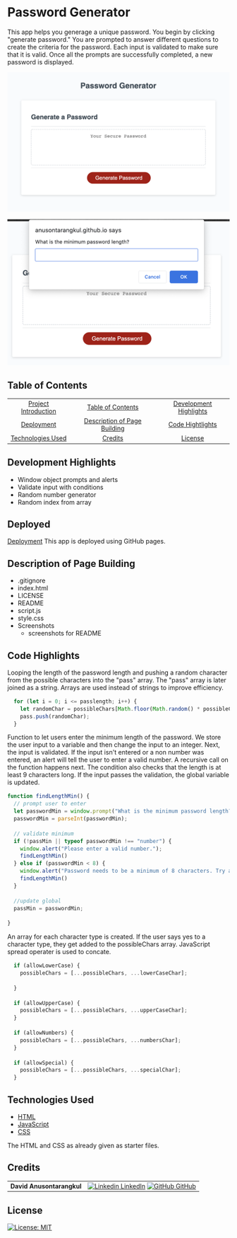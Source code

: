 # Password Generator

This app helps you generage a unique password. You begin by clicking "generate password." You are prompted to answer different questions to create the criteria for the password. Each input is validated to make sure that it is valid. Once all the prompts are successfully completed, a new password is displayed.

![Screenshot1](./Screenshots/screen1.png)

![Screenshot2](./Screenshots/screen2.png)

## Table of Contents

|                                             |                                                               |                                                   |
| :-----------------------------------------: | :-----------------------------------------------------------: | :-----------------------------------------------: |
| [Project Introduction](#Password-Generator) |            [Table of Contents](#table-of-contents)            | [Development Highlights](#development-highlights) |
|           [Deployment](#deployed)           | [Description of Page Building](#Description-of-Page-Building) |       [Code Hightlights](#code-highlights)        |
|   [Technologies Used](#Technologies-Used)   |                      [Credits](#Credits)                      |                [License](#License)                |

## Development Highlights

- Window object prompts and alerts
- Validate input with conditions
- Random number generator
- Random index from array

## Deployed

[Deployment](https://anusontarangkul.github.io/password-generator-2.0/)
This app is deployed using GitHub pages.

## Description of Page Building

- .gitignore
- index.html
- LICENSE
- README
- script.js
- style.css
- Screenshots
  - screenshots for README

## Code Highlights

Looping the length of the password length and pushing a random character from the possible characters into the "pass" array. The "pass" array is later joined as a string. Arrays are used instead of strings to improve efficiency.

```JavaScript
  for (let i = 0; i <= passlength; i++) {
    let randomChar = possibleChars[Math.floor(Math.random() * possibleChars.length)];
    pass.push(randomChar);
  }
```

Function to let users enter the minimum length of the password. We store the user input to a variable and then change the input to an integer. Next, the input is validated. If the input isn't entered or a non number was entered, an alert will tell the user to enter a valid number. A recursive call on the function happens next. The condition also checks that the length is at least 9 characters long. If the input passes the validation, the global variable is updated.

```JavaScript
function findLengthMin() {
  // prompt user to enter
  let passwordMin = window.prompt("What is the minimum password length?");
  passwordMin = parseInt(passwordMin);

  // validate minimum
  if (!passMin || typeof passwordMin !== "number") {
    window.alert("Please enter a valid number.");
    findLengthMin()
  } else if (passwordMin < 8) {
    window.alert("Password needs to be a minimum of 8 characters. Try again.");
    findLengthMin()
  }

  //update global
  passMin = passwordMin;

}
```

An array for each character type is created. If the user says yes to a character type, they get added to the possibleChars array. JavaScript spread operater is used to concate.

```JavaScript
  if (allowLowerCase) {
    possibleChars = [...possibleChars, ...lowerCaseChar];

  }

  if (allowUpperCase) {
    possibleChars = [...possibleChars, ...upperCaseChar];
  }

  if (allowNumbers) {
    possibleChars = [...possibleChars, ...numbersChar];
  }

  if (allowSpecial) {
    possibleChars = [...possibleChars, ...specialChar];
  }
```

## Technologies Used

- [HTML](https://www.w3schools.com/html/)
- [JavaScript](https://www.javascript.com/)
- [CSS](https://www.w3schools.com/css/)

The HTML and CSS as already given as starter files.

## Credits

|                           |                                                                                                                                                                                                       |
| ------------------------- | ----------------------------------------------------------------------------------------------------------------------------------------------------------------------------------------------------- |
| **David Anusontarangkul** | [![Linkedin](https://i.stack.imgur.com/gVE0j.png) LinkedIn](https://www.linkedin.com/in/anusontarangkul/) [![GitHub](https://i.stack.imgur.com/tskMh.png) GitHub](https://github.com/anusontarangkul) |

## License

[![License: MIT](https://img.shields.io/badge/License-MIT-yellow.svg)](https://opensource.org/licenses/MIT)
